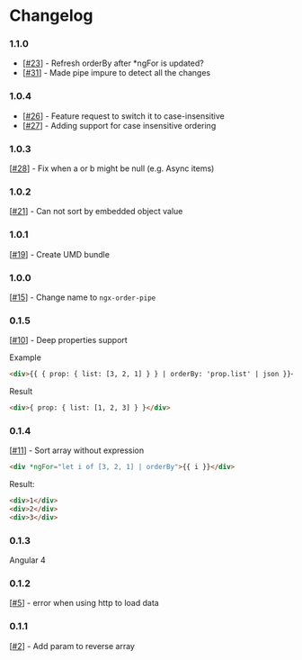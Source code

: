 # Changelog

### 1.1.0
* [[#23](https://github.com/VadimDez/ngx-order-pipe/issues/23)] - Refresh orderBy after *ngFor is updated?
* [[#31](https://github.com/VadimDez/ngx-order-pipe/pull/31)] - Made pipe impure to detect all the changes

### 1.0.4
* [[#26](https://github.com/VadimDez/ngx-order-pipe/issues/26)] - Feature request to switch it to case-insensitive
* [[#27](https://github.com/VadimDez/ngx-order-pipe/pull/27)] - Adding support for case insensitive ordering

### 1.0.3
[[#28](https://github.com/VadimDez/ngx-order-pipe/pull/28)] - Fix when a or b might be null (e.g. Async items)

### 1.0.2
[[#21](https://github.com/VadimDez/ngx-order-pipe/issues/21)] - Can not sort by embedded object value

### 1.0.1
[[#19](https://github.com/VadimDez/ngx-order-pipe/issues/19)] - Create UMD bundle

### 1.0.0
[[#15](https://github.com/VadimDez/ngx-order-pipe/issues/15)] - Change name to `ngx-order-pipe`

### 0.1.5
[[#10](https://github.com/VadimDez/ng2-order-pipe/issues/10)] - Deep properties support

Example

```html
<div>{{ { prop: { list: [3, 2, 1] } } | orderBy: 'prop.list' | json }}</div>
```
Result
```html
<div>{ prop: { list: [1, 2, 3] } }</div>
```

### 0.1.4
[[#11](https://github.com/VadimDez/ng2-order-pipe/issues/11)] - Sort array without expression
```html
<div *ngFor="let i of [3, 2, 1] | orderBy">{{ i }}</div>
```
Result:
```html
<div>1</div>
<div>2</div>
<div>3</div>
```

### 0.1.3
Angular 4

### 0.1.2
[[#5](https://github.com/VadimDez/ng2-order-pipe/issues/5)] - error when using http to load data

### 0.1.1

[[#2](https://github.com/VadimDez/ng2-order-pipe/issues/2)] - Add param to reverse array